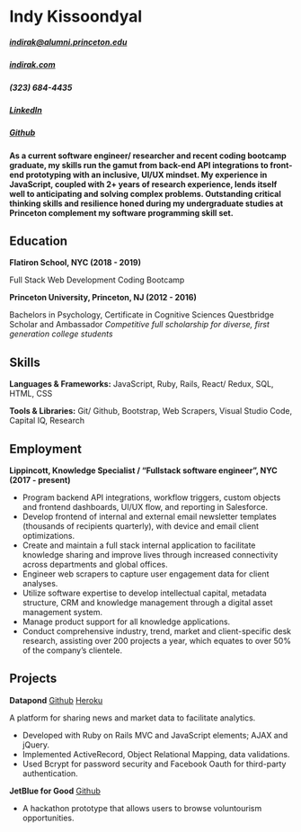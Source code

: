 # Indy Kissoondyal 
##### indirak@alumni.princeton.edu 
##### [indirak.com](https://indirak.com)
##### (323) 684-4435 
##### [LinkedIn](https://www.linkedin.com/in/indy-kissoondyal/​)
##### [Github](https://github.com/indykiss)

#### As a current software engineer/ researcher and recent coding bootcamp graduate, my skills run the gamut from back-end API integrations to front-end prototyping with an inclusive, UI/UX mindset. My experience in JavaScript, coupled with 2+ years of research experience, lends itself well to anticipating and solving complex problems. Outstanding critical thinking skills and resilience honed during my undergraduate studies at Princeton complement my software programming skill set.

## Education 

**Flatiron School, NYC (2018 - 2019)**

Full Stack Web Development Coding Bootcamp

**Princeton University, Princeton, NJ (2012 - 2016)**

Bachelors in Psychology, Certificate in Cognitive Sciences Questbridge Scholar and Ambassador
 *Competitive full scholarship for diverse, first generation college students*

## Skills 

**Languages & Frameworks:** JavaScript, Ruby, Rails, React/ Redux, SQL, HTML, CSS

**Tools & Libraries:** Git/ Github, Bootstrap, Web Scrapers, Visual Studio Code, Capital IQ, Research

## Employment

**Lippincott, Knowledge Specialist / “Fullstack software engineer”, NYC (2017 - present)**
* Program backend API integrations, workflow triggers, custom objects and frontend dashboards, UI/UX flow, and reporting in Salesforce.
* Develop frontend of internal and external email newsletter templates (thousands of recipients quarterly), with device and email client optimizations.
* Create and maintain a full stack internal application to facilitate knowledge sharing and improve lives through increased connectivity across departments and global offices.
* Engineer web scrapers to capture user engagement data for client analyses.
* Utilize software expertise to develop intellectual capital, metadata structure, CRM and knowledge management through a digital asset management system.
* Manage product support for all knowledge applications.
* Conduct comprehensive industry, trend, market and client-specific desk research, assisting over 200 projects a year, which equates to over 50% of the company’s clientele.

## Projects

**Datapond**
[Github](https://github.com/indykiss/datapond)
[Heroku](https://datapond.herokuapp.com/)

A platform for sharing news and market data to facilitate analytics.
* Developed with Ruby on Rails MVC and JavaScript elements; AJAX and jQuery.
* Implemented ActiveRecord, Object Relational Mapping, data validations.
* Used Bcrypt for password security and Facebook Oauth for third-party authentication.

**JetBlue for Good** 
[Github](https://github.com/aellonk/hackittogether)
* A hackathon prototype that allows users to browse voluntourism opportunities.
 
